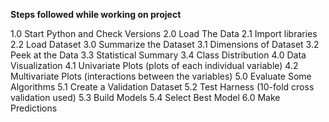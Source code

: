 **Steps followed while working on project**


1.0 Start Python and Check Versions
2.0 Load The Data
2.1 Import libraries
2.2 Load Dataset
3.0 Summarize the Dataset
3.1 Dimensions of Dataset
3.2 Peek at the Data
3.3 Statistical Summary
3.4 Class Distribution
4.0 Data Visualization
4.1 Univariate Plots (plots of each individual variable)
4.2 Multivariate Plots (interactions between the variables)
5.0 Evaluate Some Algorithms
5.1 Create a Validation Dataset
5.2 Test Harness (10-fold cross validation used)
5.3 Build Models
5.4 Select Best Model
6.0 Make Predictions

